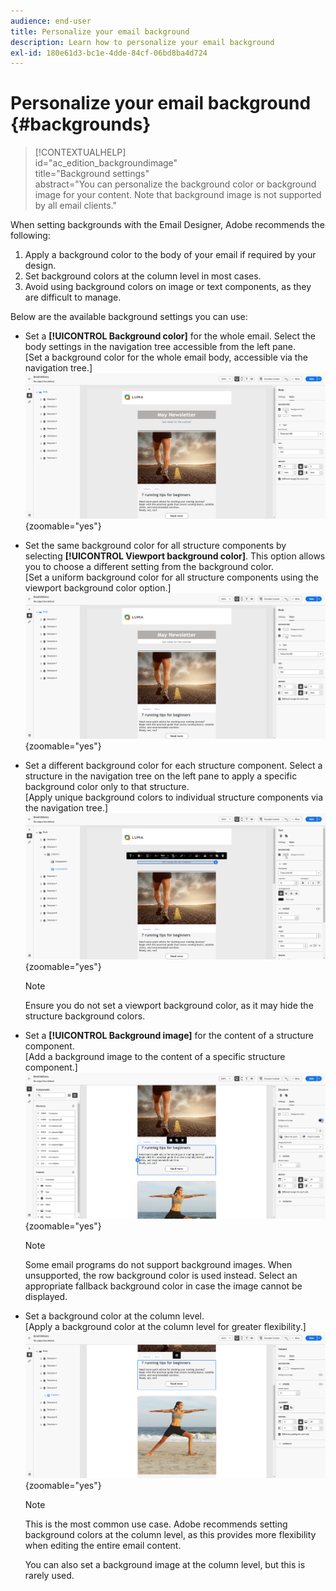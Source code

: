 ```yaml
---
audience: end-user
title: Personalize your email background
description: Learn how to personalize your email background
exl-id: 180e61d3-bc1e-4dde-84cf-06bd8ba4d724
---
```

# Personalize your email background {#backgrounds}

>[!CONTEXTUALHELP]  
>id="ac_edition_backgroundimage"  
>title="Background settings"  
>abstract="You can personalize the background color or background image for your content. Note that background image is not supported by all email clients."  

When setting backgrounds with the Email Designer, Adobe recommends the following:

1. Apply a background color to the body of your email if required by your design.  
1. Set background colors at the column level in most cases.  
1. Avoid using background colors on image or text components, as they are difficult to manage.  

Below are the available background settings you can use:

* Set a **[!UICONTROL Background color]** for the whole email. Select the body settings in the navigation tree accessible from the left pane.  
  [Set a background color for the whole email body, accessible via the navigation tree.]  
  ![](assets/background_1.png){zoomable="yes"}  

* Set the same background color for all structure components by selecting **[!UICONTROL Viewport background color]**. This option allows you to choose a different setting from the background color.  
  [Set a uniform background color for all structure components using the viewport background color option.]  
  ![](assets/background_2.png){zoomable="yes"}  

* Set a different background color for each structure component. Select a structure in the navigation tree on the left pane to apply a specific background color only to that structure.  
  [Apply unique background colors to individual structure components via the navigation tree.]  
  ![](assets/background_3.png){zoomable="yes"}  

  >[!NOTE]  
  >Ensure you do not set a viewport background color, as it may hide the structure background colors.  

* Set a **[!UICONTROL Background image]** for the content of a structure component.  
  [Add a background image to the content of a specific structure component.]  
  ![](assets/background_4.png){zoomable="yes"}  

  >[!NOTE]  
  >Some email programs do not support background images. When unsupported, the row background color is used instead. Select an appropriate fallback background color in case the image cannot be displayed.  

* Set a background color at the column level.  
  [Apply a background color at the column level for greater flexibility.]  
  ![](assets/background_5.png){zoomable="yes"}  

  >[!NOTE]  
  >This is the most common use case. Adobe recommends setting background colors at the column level, as this provides more flexibility when editing the entire email content.  

  You can also set a background image at the column level, but this is rarely used.